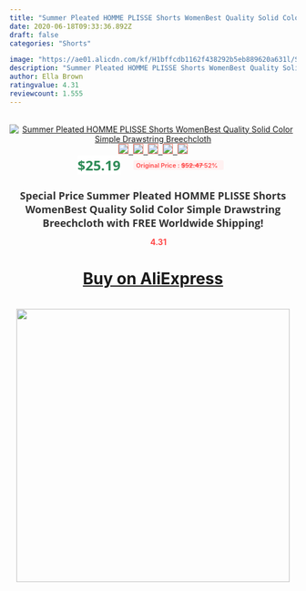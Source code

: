```yaml
---
title: "Summer Pleated HOMME PLISSE Shorts WomenBest Quality Solid Color Simple Drawstring Breechcloth"
date: 2020-06-18T09:33:36.892Z
draft: false
categories: "Shorts"

image: "https://ae01.alicdn.com/kf/H1bffcdb1162f438292b5eb889620a631l/Summer-Pleated-HOMME-PLISSE-Shorts-WomenBest-Quality-Solid-Color-Simple-Drawstring-Breechcloth.jpg"
description: "Summer Pleated HOMME PLISSE Shorts WomenBest Quality Solid Color Simple Drawstring Breechcloth"
author: Ella Brown
ratingvalue: 4.31
reviewcount: 1.555
---
```

<br>
<div style="text-align: center;">
<a href="https://s.click.aliexpress.com/e/_A3oujx" target="_blank" rel="nofollow noopener noreferrer"><img alt="Summer Pleated HOMME PLISSE Shorts WomenBest Quality Solid Color Simple Drawstring Breechcloth" class="magnifier-image" src="https://ae01.alicdn.com/kf/H1bffcdb1162f438292b5eb889620a631l/Summer-Pleated-HOMME-PLISSE-Shorts-WomenBest-Quality-Solid-Color-Simple-Drawstring-Breechcloth.jpg_640x640.jpg">
<br>
<img style="border:1px solid salmon" src="https://ae01.alicdn.com/kf/H1bffcdb1162f438292b5eb889620a631l/Summer-Pleated-HOMME-PLISSE-Shorts-WomenBest-Quality-Solid-Color-Simple-Drawstring-Breechcloth.jpg_120x120.jpg">&nbsp;&nbsp;<img style="border:1px solid salmon" src="https://ae01.alicdn.com/kf/Hd437d39b224e4d9e8e66bd5f6a43dc85k/Summer-Pleated-HOMME-PLISSE-Shorts-WomenBest-Quality-Solid-Color-Simple-Drawstring-Breechcloth.jpg_120x120.jpg">&nbsp;&nbsp;<img style="border:1px solid salmon" src="https://ae01.alicdn.com/kf/H6b2f5fe74d374831a4bd6c391fc141a1D/Summer-Pleated-HOMME-PLISSE-Shorts-WomenBest-Quality-Solid-Color-Simple-Drawstring-Breechcloth.jpg_120x120.jpg">&nbsp;&nbsp;<img style="border:1px solid salmon" src="https://ae01.alicdn.com/kf/H44102bb68acf4f539d64b23501b40760o/Summer-Pleated-HOMME-PLISSE-Shorts-WomenBest-Quality-Solid-Color-Simple-Drawstring-Breechcloth.jpg_120x120.jpg">&nbsp;&nbsp;<img style="border:1px solid salmon" src="https://ae01.alicdn.com/kf/H55725dd14dca4b869b4c59a4493b0156C/Summer-Pleated-HOMME-PLISSE-Shorts-WomenBest-Quality-Solid-Color-Simple-Drawstring-Breechcloth.jpg_120x120.jpg"></a></div><br0>
<div style="text-align: center;"><span style="background-color: white; border: 0px; box-sizing: border-box; color: seagreen; display: inline-block; font-family: &quot;open sans&quot; , &quot;arial&quot; , &quot;helvetica&quot; , sans-serif , &quot;heiti&quot;; font-size: 24px; font-stretch: inherit; font-weight: 700; line-height: inherit; margin: 0px 10px 0px 0px; padding: 0px; vertical-align: middle;">$25.19 </span>
<span style="background: rgb(255 , 241 , 241); border-radius: 3px; border: 0px; box-sizing: border-box; color: #ff4747; display: inline-block; font-family: inherit; font-size: 12px; font-stretch: inherit; font-style: inherit; font-variant: inherit; font-weight: 600; line-height: inherit; margin: 0px; padding: 2px 5px; transform: scale(0.9); vertical-align: middle;">Original Price : <b style="text-decoration: line-through;">$52.47 </b> 52%&nbsp;&nbsp;</span></div>
<h1 style="color: #333333; display: inline-block; font-family: &quot;open sans&quot; , &quot;arial&quot; , &quot;helvetica&quot; , sans-serif , &quot;heiti&quot;; font-size: 18px; font-stretch: inherit; font-weight: 700; text-align: center;">Special Price Summer Pleated HOMME PLISSE Shorts WomenBest Quality Solid Color Simple Drawstring Breechcloth with FREE Worldwide Shipping!</h1>
<div style="color: #ff4747; text-align: center;">
<img src="https://4.bp.blogspot.com/-M0ZcTcb-5uY/XleCXlxnR4I/AAAAAAAAAEc/OrjgMkXV1oMQFaCRZj5HQwOCBcu3w1FegCPcBGAYYCw/s1600/star.png" style="height: 15px;">&nbsp;<b>4.31</b></div>
<div class="button_cont" align="center"><a class="buynow_a" href="https://s.click.aliexpress.com/e/_A3oujx" target="_blank" rel="nofollow noopener noreferrer"><H1>Buy on AliExpress</H1></a></div><br>
<div class="separator" style="clear: both; text-align: center;">
<img src="https://lh3.googleusercontent.com/-pTy5HemUv9M/XlePHvY0dAI/AAAAAAAAAE4/0nX5iRUoIWY8eMW9Dpxeirr157OZliDIgCLcBGAsYHQ/s1600/badge.gif" width="480">
</div>
